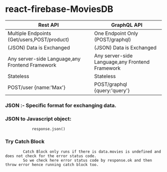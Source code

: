 # react-firebase-MoviesDB


| Rest API | GraphQL API |
| --- | --- |
| Multiple Endpoints (Get/users,POST/product) | One Endpoint Only (POST/graphql) |
| (JSON) Data is Exchanged | (JSON) Data is Exchanged |
| Any server-side Language,any Frontend Framework | Any server-side Language,any Frontend Framework |
| Stateless | Stateless |
| POST/user {name:'Max'} | POST/graphql {query:'query'} |


### JSON :-  Specific format for exchanging data.

###  JSON to Javascript object: 
              
                response.json()
                
### Try Catch Block

            Catch Block only runs if there is data.movies is undefined and does not check for the error status code.
            So we check here error status code by response.ok and then throw error hence running catch block too.
